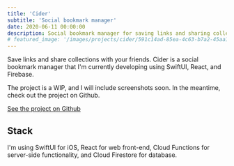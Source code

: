 ```yaml
---
title: 'Cider'
subtitle: 'Social bookmark manager'
date: 2020-06-11 00:00:00
description: Social bookmark manager for saving links and sharing collections with friends. WIP. Made with Swift, React, Node.js, and Firebase.
# featured_image: '/images/projects/cider/591c14ad-85ea-4c63-b7a2-45aa1bf2be27.png'
---
```


Save links and share collections with your friends. Cider is a social bookmark manager that I'm currently developing using SwiftUI, React, and Firebase. 

The project is a WIP, and I will include screenshots soon. In the meantime, check out the project on Github. 

<a href="https://github.com/cider-app" class="button button--large">See the project on Github</a>

## Stack 

I'm using SwiftUI for iOS, React for web front-end, Cloud Functions for server-side functionality, and Cloud Firestore for database.